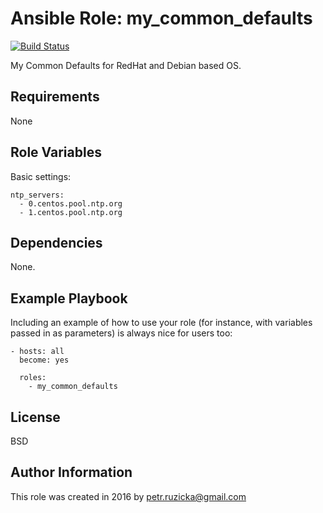# Ansible Role: my_common_defaults

[![Build Status](https://travis-ci.com/ruzickap/ansible-role-my_common_defaults.svg?branch=master)](https://travis-ci.com/ruzickap/ansible-role-my_common_defaults)

My Common Defaults for RedHat and Debian based OS.

## Requirements

None

## Role Variables

Basic settings:

    ntp_servers:
      - 0.centos.pool.ntp.org
      - 1.centos.pool.ntp.org

## Dependencies

None.

## Example Playbook

Including an example of how to use your role (for instance, with variables passed in as parameters) is always nice for users too:

    - hosts: all
      become: yes

      roles:
        - my_common_defaults

## License

BSD

## Author Information

This role was created in 2016 by <petr.ruzicka@gmail.com>
